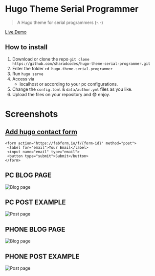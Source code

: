 # Hugo Theme Serial Programmer

> A Hugo theme for serial programmers (-.-)

[Live Demo](https://sharadcodes.github.io/hugo-theme-serial-programmer/)

## How to install

1. Download or clone the repo
   `git clone https://github.com/sharadcodes/hugo-theme-serial-programmer.git`
2. Enter the folder
   `cd hugo-theme-serial-programmer`
3. Run
   `hugo serve`
5. Access via
   - localhost or according to your pc configurations.
6. Change the `config.toml` & `data/author.yml` files as you like.
7. Upload the files on your repository and :sunglasses: enjoy.

# Screenshots



## [Add hugo contact form](https://fabform.io/a/hugo-contact-form)

```
<form action="https://fabform.io/f/{form-id}" method="post">
 <label for="email">Your Email</label>
 <input name="email" type="email">
 <button type="submit">Submit</button> 
</form>
```


## PC BLOG PAGE

![Blog page](https://raw.githubusercontent.com/sharadcodes/hugo-theme-serial-programmer/main/screenshots/pc_blog.png)

## PC POST EXAMPLE

![Post page](https://raw.githubusercontent.com/sharadcodes/hugo-theme-serial-programmer/main/screenshots/pc_post.png)

## PHONE BLOG PAGE

![Blog page](https://raw.githubusercontent.com/sharadcodes/hugo-theme-serial-programmer/main/screenshots/mobile_blog.png)

## PHONE POST EXAMPLE

![Post page](https://raw.githubusercontent.com/sharadcodes/hugo-theme-serial-programmer/main/screenshots/mobile_post.png)
